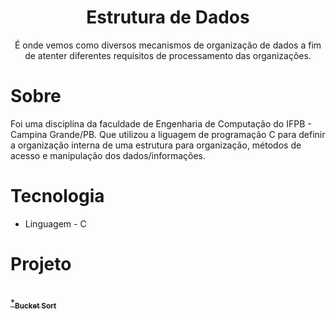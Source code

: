 <h1 align="center">Estrutura de Dados</h1>
<p align="center">É onde vemos como diversos mecanismos de organização de dados a fim de atenter diferentes requisitos de processamento das organizações.</p>



# Sobre
Foi uma disciplina da faculdade de Engenharia de Computação do IFPB - Campina Grande/PB. Que utilizou a liguagem de programação C para definir a organização interna de uma estrutura para organização, métodos de acesso e manipulação dos dados/informações. 

# Tecnologia 
* Linguagem - C

# Projeto
<a href="https://github.com/alysonvale/estrutura-de-dados/tree/main/Proj%20Bucket%20Sort"> 
 <br />
 *<sub><b>Bucket Sort</b></a>
 
